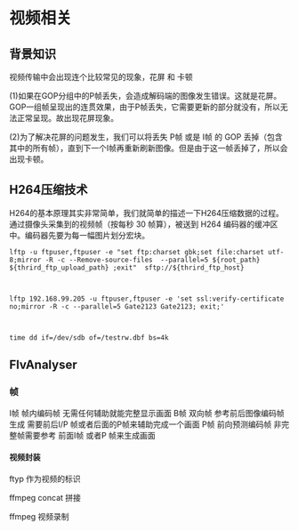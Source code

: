 # 视频相关

## 背景知识

视频传输中会出现连个比较常见的现象，花屏 和 卡顿

(1)如果在GOP分组中的P帧丢失，会造成解码端的图像发生错误。这就是花屏。GOP一组帧呈现出的连贯效果，由于P帧丢失，它需要更新的部分就没有，所以无法正常呈现。故出现花屏现象。

(2)为了解决花屏的问题发生，我们可以将丢失 P帧 或是 I帧 的 GOP 丢掉（包含其中的所有帧），直到下一个I帧再重新刷新图像。但是由于这一帧丢掉了，所以会出现卡顿。

## H264压缩技术

H264的基本原理其实非常简单，我们就简单的描述一下H264压缩数据的过程。通过摄像头采集到的视频帧（按每秒 30 帧算），被送到 H264 编码器的缓冲区中。编码器先要为每一幅图片划分宏块。 

 

```
lftp -u ftpuser,ftpuser -e "set ftp:charset gbk;set file:charset utf-8;mirror -R -c --Remove-source-files  --parallel=5 ${root_path} ${thrird_ftp_upload_path} ;exit"  sftp://${thrird_ftp_host}



lftp 192.168.99.205 -u ftpuser,ftpuser -e 'set ssl:verify-certificate no;mirror -R -c --parallel=5 Gate2123 Gate2123; exit;'



time dd if=/dev/sdb of=/testrw.dbf bs=4k
```



## FlvAnalyser

### 帧
I帧 帧内编码帧 无需任何辅助就能完整显示画面
B帧 双向帧 参考前后图像编码帧生成 需要前后I/P 帧或者后面的P帧来辅助完成一个画面
P帧 前向预测编码帧 非完整帧需要参考 前面I帧 或者P 帧来生成画面

#### 视频封装

ftyp 作为视频的标识

ffmpeg concat 拼接

ffmpeg 视频录制